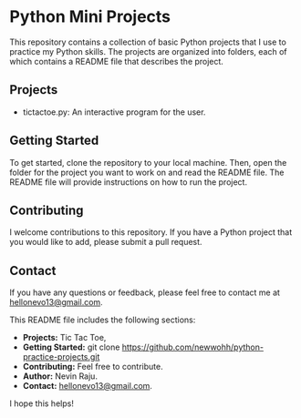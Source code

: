 
# Python Mini Projects

This repository contains a collection of basic Python projects that I use to practice my Python skills. The projects are organized into folders, each of which contains a README file that describes the project.

## Projects

* tictactoe.py: An interactive program for the user.

## Getting Started

To get started, clone the repository to your local machine. Then, open the folder for the project you want to work on and read the README file. The README file will provide instructions on how to run the project.

## Contributing

I welcome contributions to this repository. If you have a Python project that you would like to add, please submit a pull request.

## Contact

If you have any questions or feedback, please feel free to contact me at hellonevo13@gmail.com.


This README file includes the following sections:

* **Projects:** Tic Tac Toe,
* **Getting Started:** git clone https://github.com/newwohh/python-practice-projects.git
* **Contributing:** Feel free to contribute.
* **Author:** Nevin Raju.
* **Contact:** hellonevo13@gmail.com.

I hope this helps!
